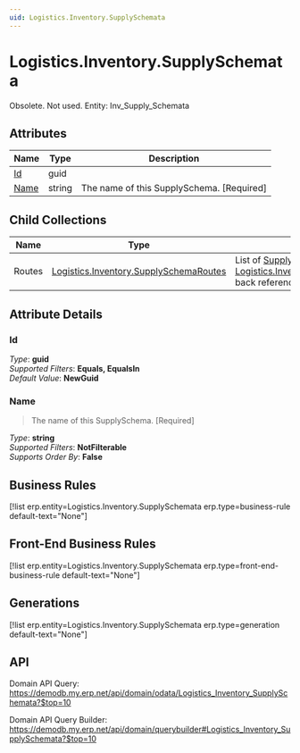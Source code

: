 ```yaml
---
uid: Logistics.Inventory.SupplySchemata
---
```

# Logistics.Inventory.SupplySchemata

Obsolete. Not used. Entity: Inv_Supply_Schemata

## Attributes

| Name | Type | Description |
| ---- | ---- | --- |
| [Id](Logistics.Inventory.SupplySchemata.md#id) | guid |  
| [Name](Logistics.Inventory.SupplySchemata.md#name) | string | The name of this SupplySchema. [Required] 

## Child Collections

| Name | Type | Description |
| ---- | ---- | --- |
| Routes | [Logistics.Inventory.SupplySchemaRoutes](Logistics.Inventory.SupplySchemaRoutes.md) | List of [SupplySchemaRoute](Logistics.Inventory.SupplySchemaRoutes.md) child objects, based on the [Logistics.Inventory.SupplySchemaRoute.SupplySchema](Logistics.Inventory.SupplySchemaRoutes.md#supplyschema) back reference 


## Attribute Details

### Id

_Type_: **guid**  
_Supported Filters_: **Equals, EqualsIn**  
_Default Value_: **NewGuid**  

### Name

> The name of this SupplySchema. [Required]

_Type_: **string**  
_Supported Filters_: **NotFilterable**  
_Supports Order By_: **False**  



## Business Rules

[!list erp.entity=Logistics.Inventory.SupplySchemata erp.type=business-rule default-text="None"]

## Front-End Business Rules

[!list erp.entity=Logistics.Inventory.SupplySchemata erp.type=front-end-business-rule default-text="None"]

## Generations

[!list erp.entity=Logistics.Inventory.SupplySchemata erp.type=generation default-text="None"]

## API

Domain API Query:
<https://demodb.my.erp.net/api/domain/odata/Logistics_Inventory_SupplySchemata?$top=10>

Domain API Query Builder:
<https://demodb.my.erp.net/api/domain/querybuilder#Logistics_Inventory_SupplySchemata?$top=10>

